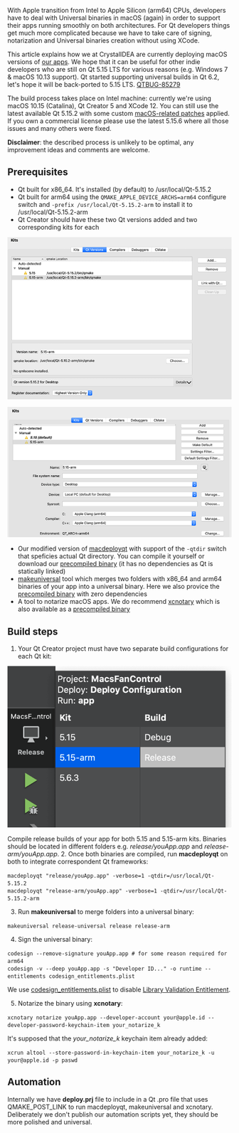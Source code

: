 With Apple transition from Intel to Apple Silicon (arm64) CPUs, developers have to deal with Universal binaries in macOS (again) in order to support their apps running smoothly on both architectures. For Qt developers things get much more complicated because we have to take care of signing, notarization and Universal binaries creation without using XCode.

This article explains how we at CrystalIDEA are currently deploying macOS versions of [our apps](https://crystalidea.com/). We hope that it can be useful for other indie developers who are still on Qt 5.15 LTS for various reasons (e.g. Windows 7 & macOS 10.13 support). Qt started supporting universal builds in Qt 6.2, let's hope it will be back-ported to 5.15 LTS. [QTBUG-85279](https://bugreports.qt.io/browse/QTBUG-85279)

The build process takes place on Intel machine: currently we're using macOS 10.15 (Catalina), Qt Creator 5 and XCode 12. You can still use the latest available Qt 5.15.2 with some custom [macOS-related patches](https://github.com/crystalidea/qt-build-tools/tree/master/5.15.2) applied. If you own a commercial license please use the latest 5.15.6 where all those issues and many others were fixed.

**Disclaimer**: the described process is unlikely to be optimal, any improvement ideas and comments are welcome.

## Prerequisites

- Qt built for x86_64. It's installed (by default) to /usr/local/Qt-5.15.2
- Qt built for arm64 using the `QMAKE_APPLE_DEVICE_ARCHS=arm64` configure switch and `-prefix /usr/local/Qt-5.15.2-arm` to install it to /usr/local/Qt-5.15.2-arm
- Qt Creator should have these two Qt versions added and two corresponding kits for each

![](/screens/qt_versions.png)

![](/screens/qt_kits.png)

- Our modified version of [macdeployqt](macdeployqt_src) with support of the `-qtdir` switch that speficies actual Qt directory. You can compile it yourself or download our [precompiled binary](bin/macdeployqt) (it has no dependencies as Qt is statically linked)
- [makeuniversal](https://github.com/nedrysoft/makeuniversal) tool which merges two folders with  x86_64 and arm64 binaries of your app into a universal binary. Here we also provice the [precompiled binary](bin/makeuniversal) with zero dependencies
- A tool to notarize macOS apps. We do recommend [xcnotary](https://github.com/akeru-inc/xcnotary) which is also available as a [precompiled binary](bin/xcnotary)

## Build steps

1. Your Qt Creator project must have two separate build configurations for each Qt kit:

![](/screens/qt_configurations.png)

Compile release builds of your app for both 5.15 and 5.15-arm kits. Binaries should be located in different folders e.g. *release/youApp.app* and *release-arm/youApp.app*. 
2. Once both binaries are compiled, run **macdeployqt** on both to integrate correspondent Qt frameworks:

`macdeployqt "release/youApp.app" -verbose=1 -qtdir=/usr/local/Qt-5.15.2`\
`macdeployqt "release-arm/youApp.app" -verbose=1 -qtdir=/usr/local/Qt-5.15.2-arm`

3. Run **makeuniversal** to merge folders into a universal binary:

`makeuniversal release-universal release release-arm`

4. Sign the universal binary:

`codesign --remove-signature youApp.app # for some reason required for arm64`\
`codesign -v --deep youApp.app -s "Developer ID..." -o runtime --entitlements codesign_entitlements.plist`

We use [codesign_entitlements.plist](etc/codesign_entitlements.plist) to disable [Library Validation Entitlement](https://developer.apple.com/documentation/bundleresources/entitlements/com_apple_security_cs_disable-library-validation?language=objc).

5. Notarize the binary using **xcnotary**:

`xcnotary notarize youApp.app --developer-account your@apple.id --developer-password-keychain-item your_notarize_k`

It's supposed that the *your_notarize_k* keychain item already added:

`xcrun altool --store-password-in-keychain-item your_notarize_k -u your@apple.id -p paswd`

## Automation

Internally we have **deploy.prj** file to include in a Qt .pro file that uses QMAKE_POST_LINK to run macdeployqt, makeuniversal and xcnotary. Deliberately we don't publish our automation scripts yet, they should be more polished and universal.
